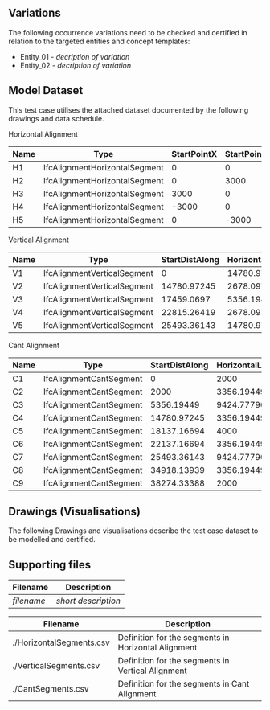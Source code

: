 ## Variations
The following occurrence variations need to be checked and certified in relation to the targeted entities and concept templates:

- Entity_01 - *decription of variation*
- Entity_02 - *decription of variation*





## Model Dataset
This test case utilises the attached dataset documented by the following drawings and data schedule. 

Horizontal Alignment

| Name | Type                          | StartPointX | StartPointY | StartDirection | StartRadius | EndRadius | Length      | Type_1       |   |
|------|-------------------------------|-------------|-------------|----------------|-------------|-----------|-------------|--------------|---|
| H1   | IfcAlignmentHorizontalSegment | 0           | 0           | 1.570796327    | 0           | 0         | 3000        | LINE         |   |
| H2   | IfcAlignmentHorizontalSegment | 0           | 3000        | 1.570796327    | -3000       | -3000     | 14137.16694 | CIRCULARARC  |   |
| H3   | IfcAlignmentHorizontalSegment | 3000        | 0           | 3.141592654    | 0           | 0         | 6000        | LINE         |   |
| H4   | IfcAlignmentHorizontalSegment | -3000       | 0           | 3.141592654    | 3000        | 3000      | 14137.16694 | CIRCULARARC  |   |
| H5   | IfcAlignmentHorizontalSegment | 0           | -3000       | 1.570796327    | 0           | 0         | 3000        | LINE         |   |

Vertical Alignment

| Name | Type                        | StartDistAlong | HorizontalLength | StartHeight | StartGradient | EndGradient | Radius | Type_1            |   |
|------|-----------------------------|----------------|------------------|-------------|---------------|-------------|--------|-------------------|---|
| V1   | IfcAlignmentVerticalSegment | 0              | 14780.97245      | 100         | 0             | 0           | 0      | CONSTANTGRADIENT  |   |
| V2   | IfcAlignmentVerticalSegment | 14780.97245    | 2678.097245      | 100         | 0             | 0.7         | 3000   | CIRCULARARC       |   |
| V3   | IfcAlignmentVerticalSegment | 17459.0697     | 5356.19449       | 944.195788  | 0.7           | -0.7        | 3000   | CIRCULARARC       |   |
| V4   | IfcAlignmentVerticalSegment | 22815.26419    | 2678.097245      | 944.195788  | -0.7          | 0           | 3000   | CIRCULARARC       |   |
| V5   | IfcAlignmentVerticalSegment | 25493.36143    | 14780.97245      | 100         | 0             | 0           | 0      | CONSTANTGRADIENT  |   |

Cant Alignment

| Name | Type                    | StartDistAlong | HorizontalLength | StartCantLeft | EndCantLeft | StartCantRight | EndCantRight | Type_1            |   |
|------|-------------------------|----------------|------------------|---------------|-------------|----------------|--------------|-------------------|---|
| C1   | IfcAlignmentCantSegment | 0              | 2000             | 0             | 0           | 0              | 0            | CONSTANTCANT      |   |
| C2   | IfcAlignmentCantSegment | 2000           | 3356.19449       | 0             | 0.5         | 0              | 0            | LINEARTRANSITION  |   |
| C3   | IfcAlignmentCantSegment | 5356.19449     | 9424.777961      | 0.5           | 0.5         | 0              | 0            | CONSTANTCANT      |   |
| C4   | IfcAlignmentCantSegment | 14780.97245    | 3356.19449       | 0.5           | 0           | 0              | 0            | LINEARTRANSITION  |   |
| C5   | IfcAlignmentCantSegment | 18137.16694    | 4000             | 0             | 0           | 0              | 0            | CONSTANTCANT      |   |
| C6   | IfcAlignmentCantSegment | 22137.16694    | 3356.19449       | 0             | 0           | 0              | 0.5          | LINEARTRANSITION  |   |
| C7   | IfcAlignmentCantSegment | 25493.36143    | 9424.777961      | 0             | 0           | 0.5            | 0.5          | CONSTANTCANT      |   |
| C8   | IfcAlignmentCantSegment | 34918.13939    | 3356.19449       | 0             | 0           | 0.5            | 0            | LINEARTRANSITION  |   |
| C9   | IfcAlignmentCantSegment | 38274.33388    | 2000             | 0             | 0           | 0              | 0            | CONSTANTCANT      |   |


## Drawings (Visualisations)
The following Drawings and visualisations describe the test case dataset to be modelled and certified.


## Supporting files

| Filename                          | Description                               |
|-----------------------------------|-------------------------------------------|
| *filename*                        | *short description*                       |

| Filename                 | Description                                         |
|--------------------------|-----------------------------------------------------|
| ./HorizontalSegments.csv | Definition for the segments in Horizontal Alignment |
| ./VerticalSegments.csv   | Definition for the segments in Vertical Alignment   |
| ./CantSegments.csv       | Definition for the segments in Cant Alignment       |
